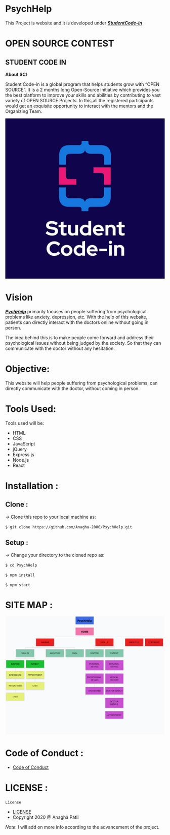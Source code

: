 # PsychHelp

This Project is website and it is developed under [**_StudentCode-in_**](https://scodein.tech/)

# OPEN SOURCE CONTEST

## STUDENT CODE IN

**About SCI**

Student Code-in is a global program that helps students grow with “OPEN SOURCE”. It is a 2 months long Open-Source initiative which provides you the best platform to improve your skills and abilities by contributing to vast variety of OPEN SOURCE Projects. In this,all the registered participants would get an exquisite opportunity to interact with the mentors and the Organizing Team.

![alt STUDENT CODE-IN LOGO](https://github.com/StudentCode-in/PsychHelp/blob/master/STUDENT%20CODE-IN.jpg)


# Vision
[**_PychHelp_**](https://psych-help.netlify.app/) primarily focuses on people suffering from psychological problems like anxiety, depression, etc. With the help of this website, patients can directly interact with the doctors online without going in person.

The idea behind this is to make people come forward and address their psychological issues without being judged by the society. So that they can communicate with the doctor without any hesitation.
# Objective:

This website will help people suffering from psychological problems, can directly communicate with the doctor, without coming in person.

# Tools Used:

Tools used will be:
* HTML
* CSS
* JavaScript
* jQuery
* Express.js
* Node.js
* React

# Installation :
## Clone :
->  Clone this repo to your local machine as:

`$ git clone https://github.com/Anagha-2000/PsychHelp.git`

## Setup :
->  Change your directory to the cloned repo as:

`$ cd PsychHelp`

`$ npm install`

`$ npm start`


# SITE MAP :
![alt SITE MAP](https://github.com/StudentCode-in/PsychHelp/blob/master/SITE%20MAP.png)

# Code of Conduct :
* [Code of Conduct](https://github.com/Anagha-2000/PsychHelp/blob/master/CODE_OF_CONDUCT.md)

# LICENSE :
`License`

* [LICENSE](https://github.com/StudentCode-in/PsychHelp/blob/master/LICENSE)
* Copyright 2020 @ Anagha Patil

*Note*: I will add on more info according to the advancement of the project.
